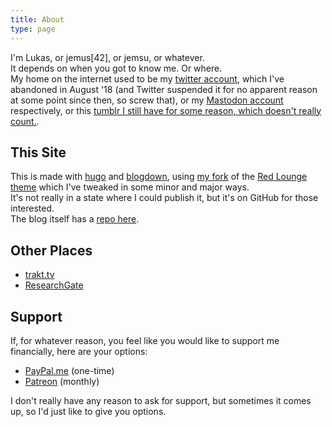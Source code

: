```yaml
---
title: About
type: page
---
```


I'm Lukas, or jemus[42], or jemsu, or whatever.  
It depends on when you got to know me. Or where.  
My home on the internet used to be my [twitter account](https://twitter.com/jemus42), which I've abandoned in August '18 (and Twitter suspended it for no apparent reason at some point since then, so screw that), or my [Mastodon account](https://cybre.space/@jemus42) respectively, or this [tumblr I still have for some reason, which doesn't really count.](https://quantenbrot.de).  

## This Site

This is made with [hugo](https://gohugo.io) and [blogdown](https://github.com/rstudio/blogdown), using [my fork](https://github.com/jemus42/hugo-redlounge-jemsu) of the [Red Lounge theme](https://themes.gohugo.io/redlounge/) which I've tweaked in some minor and major ways.  
It's not really in a state where I could publish it, but it's on GitHub for those interested.  
The blog itself has a [repo here](https://github.com/jemus42/blog.jemu.name).

## Other Places

* <i class='fa fa-tv'></i> [trakt.tv](https://trakt.tv/users/jemus42)
* <i class='fa fa-university'></i> [ResearchGate](https://www.researchgate.net/profile/Lukas_Burk)

## Support

If, for whatever reason, you feel like you would like to support me financially, here are your options:

- <i class='fab fa-paypal'></i> [PayPal.me](https://www.paypal.me/jemus42) (one-time)
- [Patreon](https://www.patreon.com/jemus42) (monthly)

I don't really have any reason to ask for support, but sometimes it comes up, so I'd just like to give you options.
